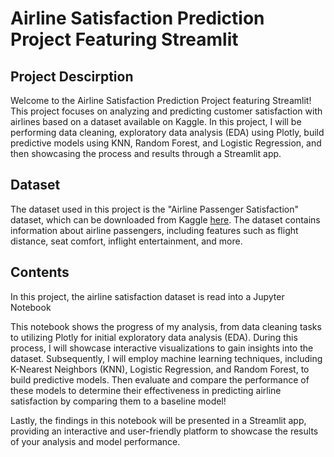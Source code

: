 # Airline Satisfaction Prediction Project Featuring Streamlit

## Project Descirption

Welcome to the Airline Satisfaction Prediction Project featuring Streamlit! This project focuses on analyzing and predicting customer satisfaction with airlines based on a dataset available on Kaggle. In this project, I will be performing data cleaning, exploratory data analysis (EDA) using Plotly, build predictive models using KNN, Random Forest, and Logistic Regression, and then showcasing the process and results through a Streamlit app.

## Dataset

The dataset used in this project is the "Airline Passenger Satisfaction" dataset, which can be downloaded from Kaggle [here](https://www.kaggle.com/datasets/teejmahal20/airline-passenger-satisfaction/data). The dataset contains information about airline passengers, including features such as flight distance, seat comfort, inflight entertainment, and more.

## Contents

In this project, the airline satisfaction dataset is read into a Jupyter Notebook 

This notebook shows the progress of my analysis, from data cleaning tasks to utilizing Plotly for initial exploratory data analysis (EDA). During this process, I will showcase interactive visualizations to gain insights into the dataset. Subsequently, I will employ machine learning techniques, including K-Nearest Neighbors (KNN), Logistic Regression, and Random Forest, to build predictive models. Then evaluate and compare the performance of these models to determine their effectiveness in predicting airline satisfaction by comparing them to a baseline model! 

Lastly, the findings in this notebook will be presented in a Streamlit app, providing an interactive and user-friendly platform to showcase the results of your analysis and model performance.
